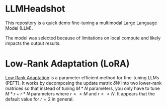 # LLMHeadshot

This repository is a quick demo fine-tuning a multimodal Large Language Model
(LLM).

The model was selected because of limitations on local compute and likely
impacts the output results.

# Low-Rank Adaptation (LoRA)

[Low Rank Adaptation](https://arxiv.org/abs/2106.09685) is a parameter
efficient method for fine-tuning LLMs (PEFT). It works by decomposing the
update matrix $\delta W$ into two lower-rank matrices so that instead of tuning
$M*N$ parameters, you only have to tune $M*r+r*N$ parameters where $r<<M$ and
$r<<N$. It appears that the default value for $r=2$ in general.

